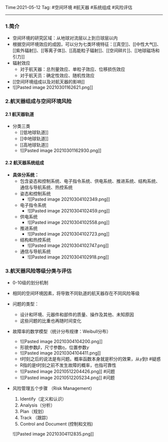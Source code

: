 
Time:2021-05-12
Tag: #空间环境 #航天器 #系统组成 #风险评估

---
### 1.简介
- 空间环境的研究区域：从地球对流层以上到日球层以内
- 根据空间环境效应的成因，可以分为七类环境特征：[[真空]]、[[中性大气]]、[[紫外辐射]]、[[等离子体]]、[[高能粒子辐射]]、[[空间碎片]]、[[地球磁场和引力]] 
- 辐射效应
	- 对于航天器：总剂量效应、单粒子效应、位移损伤效应
	- 对于航天员：确定性效应、随机性效应
- [[空间环境组成以及对航天器的影响]]
- ![[Pasted image 20210301162621.png]]

### 2.航天器组成与空间环境风险
#### 2.1 航天器轨道
- 分类三类
	- [[低地球轨道]]
	- [[中地球轨道]]
	- [[高地球轨道]]
	- ![[Pasted image 20210301162930.png]]

#### 2.2 航天器系统组成
- **具体分系统：**
	- 包含姿态和控制系统、电子指令系统、供电系统、推进系统、结构系统、通信与导航系统、热控系统
	- 姿态和控制系统
		- ![[Pasted image 20210304102349.png]]
	- 电子指令系统
		- ![[Pasted image 20210304102459.png]]
	- 供电系统
		- ![[Pasted image 20210304102558.png]]
	- 推进系统
		- ![[Pasted image 20210304102723.png]]
	- 结构和热控系统
		- ![[Pasted image 20210304102747.png]]
	- 通信与导航系统
		- ![[Pasted image 20210304102918.png]]
	
### 3.航天器风险等级分类与评估
- 0-10级的划分机制
- 相同的空间环境因素，将导致不同轨道的航天器存在不同风险等级
- 问题的类型：
	- 设计和环境、元器件和部件的质量、操作及其他、未知原因
	- 这些问题的比重也再随时间变化
- 故障率的数学模型（统计分布规律：Weibull分布）
	- ![[Pasted image 20210304104200.png]]
	- 形貌参数$\beta$，尺寸参数$\eta$，位置参数$\gamma$
	- ![[Pasted image 20210304104411.png]]
	- t时刻之后的说法是有问题。概率函数本身就是积分的效果，从$\gamma$到t #疑惑
	- R指的是t时刻之前不发生故障的概率，也指可靠性
	- ![[Pasted image 20210512204426.png]] #问题 
	- ![[Pasted image 20210512205234.png]]  #问题 
- 风险管理五个步骤 （Risk Management）
	1. Identify（定义和认识）
	2. Analysis（分析）
	3. Plan（规划）
	4. Track （跟踪）
	5. Control and Document (控制和文档)

	![[Pasted image 20210304112835.png]]
